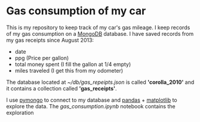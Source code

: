 # Gas consumption of my car

This is my repository to keep track of my car's gas mileage. 
I keep records of my gas consumption on a [MongoDB](https://www.mongodb.com/) database.
I have saved records from my gas receipts since August 2013:

* date
* ppg (Price per gallon)
* total money spent (I fill the gallon at 1/4 empty)
* miles traveled (I get this from my odometer)

The database located at *~/db/gas_repeipts.json* is called **'corolla_2010'** and it
contains a collection called **'gas_receipts'**.

I use [pymongo](https://api.mongodb.com/python/current/) to connect to my database
and [pandas](https://pandas.pydata.org/) + [matplotlib](https://matplotlib.org/) to explore the data. 
The *gas_consumption.ipynb* notebook contains the exploration

